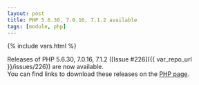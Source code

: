```yaml
---
layout: post
title: PHP 5.6.30, 7.0.16, 7.1.2 available
tags: [module, php]
---
```

{% include vars.html %}

Releases of PHP 5.6.30, 7.0.16, 7.1.2 ([Issue #226]({{ var_repo_url }}/issues/226)) are now available.<br />
You can find links to download these releases on the [PHP page](/bins/php).
